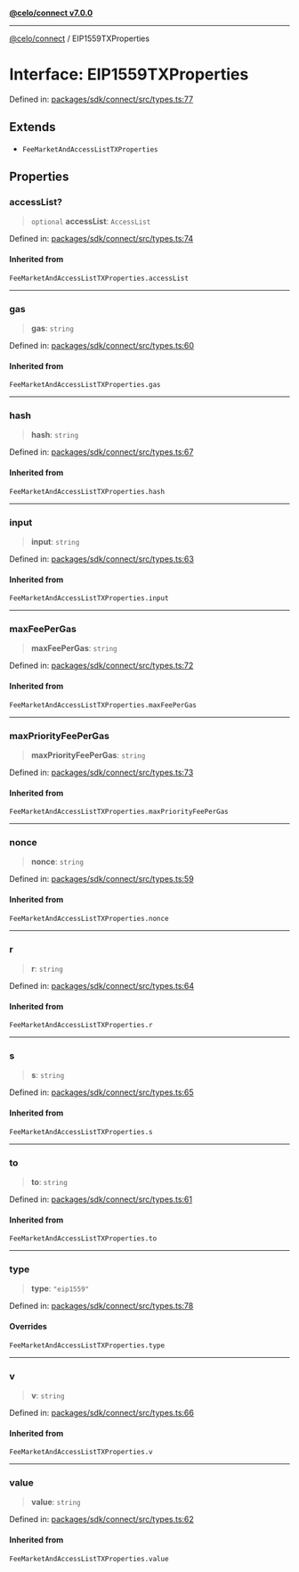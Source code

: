 [**@celo/connect v7.0.0**](../README.md)

***

[@celo/connect](../globals.md) / EIP1559TXProperties

# Interface: EIP1559TXProperties

Defined in: [packages/sdk/connect/src/types.ts:77](https://github.com/celo-org/developer-tooling/blob/master/packages/sdk/connect/src/types.ts#L77)

## Extends

- `FeeMarketAndAccessListTXProperties`

## Properties

### accessList?

> `optional` **accessList**: `AccessList`

Defined in: [packages/sdk/connect/src/types.ts:74](https://github.com/celo-org/developer-tooling/blob/master/packages/sdk/connect/src/types.ts#L74)

#### Inherited from

`FeeMarketAndAccessListTXProperties.accessList`

***

### gas

> **gas**: `string`

Defined in: [packages/sdk/connect/src/types.ts:60](https://github.com/celo-org/developer-tooling/blob/master/packages/sdk/connect/src/types.ts#L60)

#### Inherited from

`FeeMarketAndAccessListTXProperties.gas`

***

### hash

> **hash**: `string`

Defined in: [packages/sdk/connect/src/types.ts:67](https://github.com/celo-org/developer-tooling/blob/master/packages/sdk/connect/src/types.ts#L67)

#### Inherited from

`FeeMarketAndAccessListTXProperties.hash`

***

### input

> **input**: `string`

Defined in: [packages/sdk/connect/src/types.ts:63](https://github.com/celo-org/developer-tooling/blob/master/packages/sdk/connect/src/types.ts#L63)

#### Inherited from

`FeeMarketAndAccessListTXProperties.input`

***

### maxFeePerGas

> **maxFeePerGas**: `string`

Defined in: [packages/sdk/connect/src/types.ts:72](https://github.com/celo-org/developer-tooling/blob/master/packages/sdk/connect/src/types.ts#L72)

#### Inherited from

`FeeMarketAndAccessListTXProperties.maxFeePerGas`

***

### maxPriorityFeePerGas

> **maxPriorityFeePerGas**: `string`

Defined in: [packages/sdk/connect/src/types.ts:73](https://github.com/celo-org/developer-tooling/blob/master/packages/sdk/connect/src/types.ts#L73)

#### Inherited from

`FeeMarketAndAccessListTXProperties.maxPriorityFeePerGas`

***

### nonce

> **nonce**: `string`

Defined in: [packages/sdk/connect/src/types.ts:59](https://github.com/celo-org/developer-tooling/blob/master/packages/sdk/connect/src/types.ts#L59)

#### Inherited from

`FeeMarketAndAccessListTXProperties.nonce`

***

### r

> **r**: `string`

Defined in: [packages/sdk/connect/src/types.ts:64](https://github.com/celo-org/developer-tooling/blob/master/packages/sdk/connect/src/types.ts#L64)

#### Inherited from

`FeeMarketAndAccessListTXProperties.r`

***

### s

> **s**: `string`

Defined in: [packages/sdk/connect/src/types.ts:65](https://github.com/celo-org/developer-tooling/blob/master/packages/sdk/connect/src/types.ts#L65)

#### Inherited from

`FeeMarketAndAccessListTXProperties.s`

***

### to

> **to**: `string`

Defined in: [packages/sdk/connect/src/types.ts:61](https://github.com/celo-org/developer-tooling/blob/master/packages/sdk/connect/src/types.ts#L61)

#### Inherited from

`FeeMarketAndAccessListTXProperties.to`

***

### type

> **type**: `"eip1559"`

Defined in: [packages/sdk/connect/src/types.ts:78](https://github.com/celo-org/developer-tooling/blob/master/packages/sdk/connect/src/types.ts#L78)

#### Overrides

`FeeMarketAndAccessListTXProperties.type`

***

### v

> **v**: `string`

Defined in: [packages/sdk/connect/src/types.ts:66](https://github.com/celo-org/developer-tooling/blob/master/packages/sdk/connect/src/types.ts#L66)

#### Inherited from

`FeeMarketAndAccessListTXProperties.v`

***

### value

> **value**: `string`

Defined in: [packages/sdk/connect/src/types.ts:62](https://github.com/celo-org/developer-tooling/blob/master/packages/sdk/connect/src/types.ts#L62)

#### Inherited from

`FeeMarketAndAccessListTXProperties.value`
